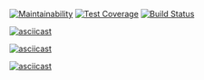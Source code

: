 
[![Maintainability](https://api.codeclimate.com/v1/badges/603b4976a5b7913c9bbd/maintainability)](https://codeclimate.com/github/Muz4k/php-project-lvl1/maintainability)
[![Test Coverage](https://api.codeclimate.com/v1/badges/603b4976a5b7913c9bbd/test_coverage)](https://codeclimate.com/github/Muz4k/php-project-lvl1/test_coverage)
[![Build Status](https://travis-ci.org/Muz4k/php-project-lvl1.svg?branch=master)](https://travis-ci.org/Muz4k/php-project-lvl1)

[![asciicast](https://asciinema.org/a/97lph2qDEqDfWUdLDXGpupWGv.svg)](https://asciinema.org/a/97lph2qDEqDfWUdLDXGpupWGv)

[![asciicast](https://asciinema.org/a/ioWTnO0aGCFO24UM8YrK1UI7t.svg)](https://asciinema.org/a/ioWTnO0aGCFO24UM8YrK1UI7t)

[![asciicast](https://asciinema.org/a/4JHYu6JLyYauoDYV7SnNjej8L.svg)](https://asciinema.org/a/4JHYu6JLyYauoDYV7SnNjej8L)